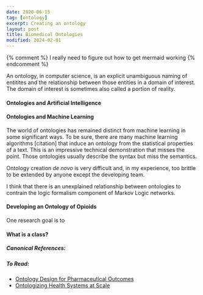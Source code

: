 ```yaml
---
date: 2020-06-15
tag: [ontology]
excerpt: Creating an ontology
layout: post
title: Biomedical Ontologies
modified: 2024-02-01
---
```


{% comment %}
I really need to figure out how to get mermaid working
{% endcomment %}

An ontology, in computer science, is an explicit unambiguous naming of entitites and the relationship between those entities in a domain of interest. The domain of interest is sometimes also called a portion of reality.

#### Ontologies and Artificial Intelligence

#### Ontologies and Machine Learning

The world of ontologies has remained distinct from machine learning in some significant ways. To be sure, there are many machine learning algorithms [citation] that induce an ontology from the statistical properties of a text. This is an impressive technical demonstration that misses the point. Those ontologies usually describe the syntax but miss the semantics.

Ontology creation _de novo_ is very difficult and, in my experience, too brittle to be extended by anyone except the developing team.

I think that there is an unexplained relationship between ontologies to contrain the logic formalism component of Markov Logic networks.

#### Developing an Ontology of Opioids

One research goal is to

#### What is a class?

##### Canonical References:

##### To Read:

- [Ontology Design for Pharmaceutical Outcomes](https://www.researchgate.net/profile/Said_Fathalla3/publication/341679294_Ontology_Design_for_Pharmaceutical_Research_Outcomes/links/5ece7479458515294514f758/Ontology-Design-for-Pharmaceutical-Research-Outcomes.pdf)
- [Ontologizing Health Systems at Scale](https://www.nature.com/articles/s41746-023-00830-x)
